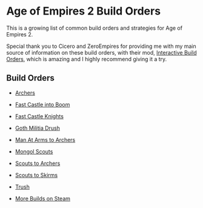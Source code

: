 # Age of Empires 2 Build Orders

This is a growing list of common build orders and strategies for Age of Empires 2. 

Special thank you to Cicero and ZeroEmpires for providing me with my main source of information on these build orders, with their mod, [Interactive Build Orders](https://www.ageofempires.com/mods/details/2359), which is amazing and I highly recommend giving it a try.

## Build Orders

 - [Archers](Archers.md)
 - [Fast Castle into Boom](FastCastleBoom.md)
 - [Fast Castle Knights](FastCastleKnights.md)
 - [Goth Militia Drush](GothMilitiaDrush.md)
 - [Man At Arms to Archers](ManAtArmsArchers.md)
 - [Mongol Scouts](MongolScouts.md)
 - [Scouts to Archers](ScoutsArchers.md)
 - [Scouts to Skirms](ScoutsSkirms.md)
 - [Trush](Trush.md)

 - [More Builds on Steam](https://steamcommunity.com/sharedfiles/filedetails/?id=1489568470)

